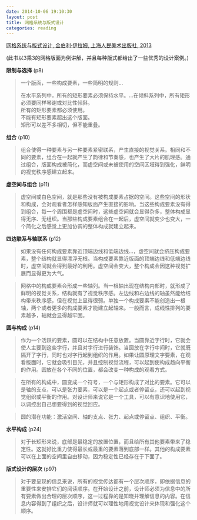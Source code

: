```yaml
---
date: 2014-10-06 19:10:30
layout: post
title: 网格系统与版式设计
categories: reading
---
```


[网格系统与版式设计, 金伯利·伊拉姆, 上海人民美术出版社, 2013](http://book.douban.com/subject/20382273/)

(此书以3乘3的网格版面为例讲解，并且每种版式都给出了一些优秀的设计案例。)

**限制与选择** (p8)

> 一个版面，一些构成要素，一些简明的规则...
>
> 在水平系列中，所有的矩形要素必须保持水平。...在倾斜系列中，所有矩形必须要同样琴谢或对比性倾斜。  
> 所有的矩形要素都必须使用。  
> 不能有矩形要素超出这个版面。  
> 矩形可以差不多相切，但不能重叠。

**组合** (p10)

> 组合使得一种要素与另一种要素紧密联系，产生直接的视觉关系。相同和不同的要素，组合在一起就产生了韵律和节奏感，也产生了大片的肌理感。通过组合，版面构成被简化，而虚空间或未被使用的空间区域得到强化，鲜明的视觉秩序感建立起来。

**虚空间与组合** (p11)

> 虚空间或白色空间，就是那些没有被构成要素占据的空间。这些空间的形状和构成，会对观看者怎样感知版面产生直接的影响。当这些构成要素没有得到组合，每一个周围都是虚空间时，这些虚空间就会显得杂多，整体构成显得无序、无组织。当那些构成要素组合在一起后，虚空间就变少也变大，一个简化之后感觉上更加协调的整体构成就建立起来。

**四边联系与轴联系** (p12)

> 如果没有任何构成要素靠近顶端边线和低端边线...，虚空间就会挤压构成要素，整个结构就显得漂浮无根。当构成要素靠近版面的顶端边线和低端边线时，虚空间就会得到最好的利用。虚空间会变大，整个构成会因这种视觉扩展而显得更为大气。

> 网格中的构成要素会形成一些轴列。当一根轴出现在结构内部时，就形成了鲜明的视觉关系，结构就有了视觉秩序感。左边线和右边线的轴虽然能给结构带来秩序感，但在视觉上显得很弱。单独一个构成要素不能创造出一根轴，两个或者更多的构成要素才能建立起轴来。一般而言，成线性排列的要素越多，轴就会显得越牢固。

**圆与构成** (p14)

> 作为一个活跃的要素，圆可以在结构中任意放置。当圆靠近字行时，它就会使人主要到这些字行，并且对字行进行装饰。当圆放在字行中间时，它就既隔开了字行，同时也对字行起到组织的作用。如果让圆原理文字要素，在观看版面时，它就会吸引目光，并且控制视觉流程，可以起到使构成趋向平衡的作用。圆放在各个不同的位置，都会改变一种构成的观看方式。

> 在所有的构成中，圆变成一个符号，一个与矩形构成了对比的要素。它可以是轴的支点，可以是张力要素，可以是一个起点或者停留点，还可以起到视觉组织或平衡的作用。对设计师来说它是一个工具，可以有意识地使用它，以调控出自己想要得到的视觉回应。

> 圆的潜在功能：激活空间、轴的支点、张力、起点或停留点、组织、平衡。

**水平构成** (p24)

> 对于长矩形来说，底部是最稳定的放置位置，而且给所有其他要素带来了稳定性。这就好比重力使得最长或最重的要素落到底部一样。其他的构成要素可以在上面的空间里自由移动，因为稳定性已经存在于下面了。

**版式设计的层次** (p97)

> 对于要呈现的信息来说，所有的视觉传达都有一个层次顺序，即依据信息的重要性来安排它们的阅读顺序。在开始设计之前，设计师必须为信息中的所有要素做出合理的层次顺序，这一过程靠的是知晓并理解信息的内容。在信息内容得到了组织之后，设计师就可以理性地用视觉设计来体现和强化这个顺序。
